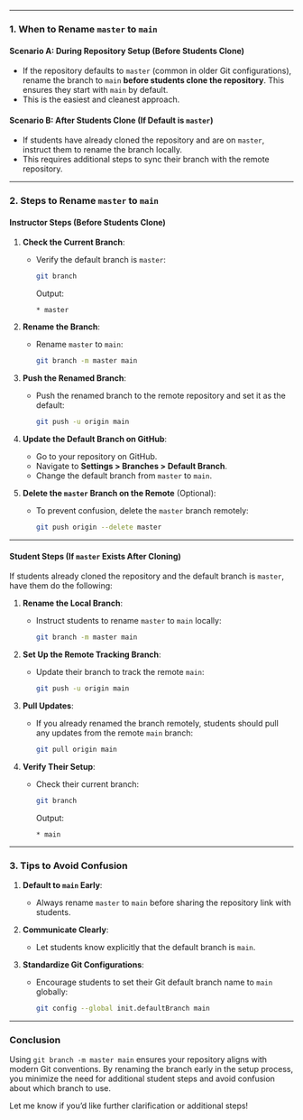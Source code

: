 

---

### **1. When to Rename `master` to `main`**

#### **Scenario A: During Repository Setup (Before Students Clone)**
- If the repository defaults to `master` (common in older Git configurations), rename the branch to `main` **before students clone the repository**. This ensures they start with `main` by default.
- This is the easiest and cleanest approach.

#### **Scenario B: After Students Clone (If Default is `master`)**
- If students have already cloned the repository and are on `master`, instruct them to rename the branch locally.
- This requires additional steps to sync their branch with the remote repository.

---

### **2. Steps to Rename `master` to `main`**

#### **Instructor Steps (Before Students Clone)**
1. **Check the Current Branch**:
   - Verify the default branch is `master`:
     ```bash
     git branch
     ```
     Output:
     ```
     * master
     ```

2. **Rename the Branch**:
   - Rename `master` to `main`:
     ```bash
     git branch -m master main
     ```

3. **Push the Renamed Branch**:
   - Push the renamed branch to the remote repository and set it as the default:
     ```bash
     git push -u origin main
     ```

4. **Update the Default Branch on GitHub**:
   - Go to your repository on GitHub.
   - Navigate to **Settings > Branches > Default Branch**.
   - Change the default branch from `master` to `main`.

5. **Delete the `master` Branch on the Remote** (Optional):
   - To prevent confusion, delete the `master` branch remotely:
     ```bash
     git push origin --delete master
     ```

---

#### **Student Steps (If `master` Exists After Cloning)**
If students already cloned the repository and the default branch is `master`, have them do the following:

1. **Rename the Local Branch**:
   - Instruct students to rename `master` to `main` locally:
     ```bash
     git branch -m master main
     ```

2. **Set Up the Remote Tracking Branch**:
   - Update their branch to track the remote `main`:
     ```bash
     git push -u origin main
     ```

3. **Pull Updates**:
   - If you already renamed the branch remotely, students should pull any updates from the remote `main` branch:
     ```bash
     git pull origin main
     ```

4. **Verify Their Setup**:
   - Check their current branch:
     ```bash
     git branch
     ```
     Output:
     ```
     * main
     ```

---

### **3. Tips to Avoid Confusion**
1. **Default to `main` Early**:
   - Always rename `master` to `main` before sharing the repository link with students.

2. **Communicate Clearly**:
   - Let students know explicitly that the default branch is `main`.

3. **Standardize Git Configurations**:
   - Encourage students to set their Git default branch name to `main` globally:
     ```bash
     git config --global init.defaultBranch main
     ```

---

### **Conclusion**
Using `git branch -m master main` ensures your repository aligns with modern Git conventions. By renaming the branch early in the setup process, you minimize the need for additional student steps and avoid confusion about which branch to use.

Let me know if you’d like further clarification or additional steps!
